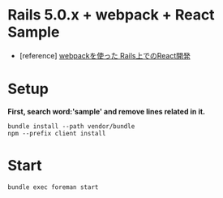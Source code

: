 # Rails 5.0.x + webpack + React Sample

- [reference] [webpackを使った Rails上でのReact開発](http://techlife.cookpad.com/entry/2016/07/27/101015)

# Setup

**First, search word:'sample' and remove lines related in it.**

```
bundle install --path vendor/bundle
npm --prefix client install
```

# Start

```
bundle exec foreman start
```
